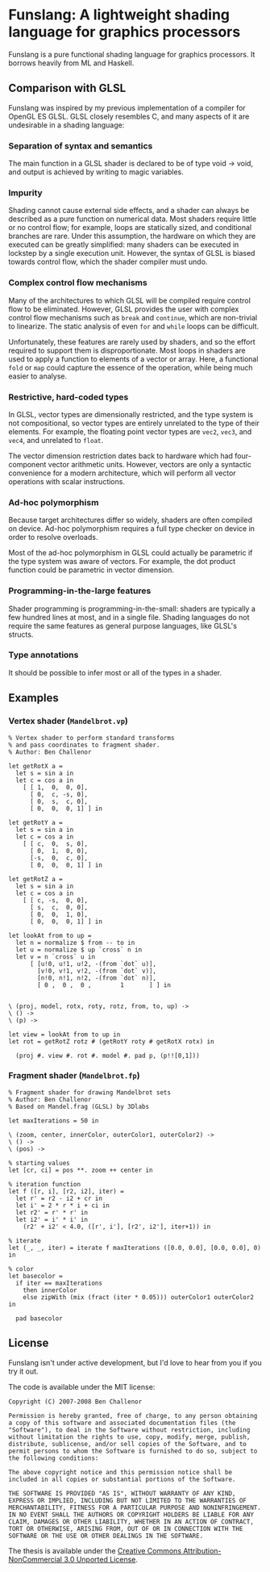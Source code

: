 Funslang: A lightweight shading language for graphics processors
================================================================

Funslang is a pure functional shading language for graphics processors. It borrows heavily from ML and Haskell.


Comparison with GLSL
--------------------

Funslang was inspired by my previous implementation of a compiler for OpenGL ES GLSL. GLSL closely resembles C, and many aspects of it are undesirable in a shading language:

### Separation of syntax and semantics
The main function in a GLSL shader is declared to be of type void → void, and output is achieved by writing to magic variables.

### Impurity
Shading cannot cause external side effects, and a shader can always be described as a pure function on numerical data. Most shaders require little or no control flow; for example, loops are statically sized, and conditional branches are rare. Under this assumption, the hardware on which they are executed can be greatly simplified: many shaders can be executed in lockstep by a single execution unit. However, the syntax of GLSL is biased towards control flow, which the shader compiler must undo.

### Complex control flow mechanisms
Many of the architectures to which GLSL will be compiled require control flow to be eliminated. However, GLSL provides the user with complex control flow mechanisms such as `break` and `continue`, which are non-trivial to linearize. The static analysis of even `for` and `while` loops can be difficult.

Unfortunately, these features are rarely used by shaders, and so the effort required to support them is disproportionate. Most loops in shaders are used to apply a function to elements of a vector or array. Here, a functional `fold` or `map` could capture the essence of the operation, while being much easier to analyse.

### Restrictive, hard-coded types
In GLSL, vector types are dimensionally restricted, and the type system is not compositional, so vector types are entirely unrelated to the type of their elements. For example, the floating point vector types are `vec2`, `vec3`, and `vec4`, and unrelated to `float`.

The vector dimension restriction dates back to hardware which had four-component vector arithmetic units. However, vectors are only a syntactic convenience for a modern architecture, which will perform all vector operations with scalar instructions.

### Ad-hoc polymorphism
Because target architectures differ so widely, shaders are often compiled on device. Ad-hoc polymorphism requires a full type checker on device in order to resolve overloads.

Most of the ad-hoc polymorphism in GLSL could actually be parametric if the type system was aware of vectors. For example, the dot product function could be parametric in vector dimension.

### Programming-in-the-large features
Shader programming is programming-in-the-small: shaders are typically a few hundred lines at most, and in a single file. Shading languages do not require the same features as general purpose languages, like GLSL's structs.

### Type annotations
It should be possible to infer most or all of the types in a shader.


Examples
--------

### Vertex shader (`Mandelbrot.vp`)

    % Vertex shader to perform standard transforms
    % and pass coordinates to fragment shader.
    % Author: Ben Challenor

    let getRotX a =
      let s = sin a in
      let c = cos a in
        [ [ 1,  0,  0, 0],
          [ 0,  c, -s, 0],
          [ 0,  s,  c, 0],
          [ 0,  0,  0, 1] ] in

    let getRotY a =
      let s = sin a in
      let c = cos a in
        [ [ c,  0,  s, 0],
          [ 0,  1,  0, 0],
          [-s,  0,  c, 0],
          [ 0,  0,  0, 1] ] in

    let getRotZ a =
      let s = sin a in
      let c = cos a in
        [ [ c, -s,  0, 0],
          [ s,  c,  0, 0],
          [ 0,  0,  1, 0],
          [ 0,  0,  0, 1] ] in

    let lookAt from to up =
      let n = normalize $ from -- to in
      let u = normalize $ up `cross` n in
      let v = n `cross` u in
          [ [u!0, u!1, u!2, -(from `dot` u)],
            [v!0, v!1, v!2, -(from `dot` v)],
            [n!0, n!1, n!2, -(from `dot` n)],
            [ 0 ,  0 ,  0 ,        1       ] ] in


    \ (proj, model, rotx, roty, rotz, from, to, up) ->
    \ () ->
    \ (p) ->

    let view = lookAt from to up in
    let rot = getRotZ rotz # (getRotY roty # getRotX rotx) in

      (proj #. view #. rot #. model #. pad p, (p!![0,1]))


### Fragment shader (`Mandelbrot.fp`)

    % Fragment shader for drawing Mandelbrot sets
    % Author: Ben Challenor
    % Based on Mandel.frag (GLSL) by 3Dlabs

    let maxIterations = 50 in

    \ (zoom, center, innerColor, outerColor1, outerColor2) ->
    \ () ->
    \ (pos) ->

    % starting values
    let [cr, ci] = pos **. zoom ++ center in

    % iteration function
    let f ([r, i], [r2, i2], iter) =
      let r' = r2 - i2 + cr in
      let i' = 2 * r * i + ci in
      let r2' = r' * r' in
      let i2' = i' * i' in
        (r2' + i2' < 4.0, ([r', i'], [r2', i2'], iter+1)) in

    % iterate
    let (_, _, iter) = iterate f maxIterations ([0.0, 0.0], [0.0, 0.0], 0) in

    % color
    let basecolor =
      if iter == maxIterations
        then innerColor
        else zipWith (mix (fract (iter * 0.05))) outerColor1 outerColor2  in

      pad basecolor


License
-------

Funslang isn't under active development, but I'd love to hear from you if you try it out.

The code is available under the MIT license:

    Copyright (C) 2007-2008 Ben Challenor

    Permission is hereby granted, free of charge, to any person obtaining a copy of this software and associated documentation files (the "Software"), to deal in the Software without restriction, including without limitation the rights to use, copy, modify, merge, publish, distribute, sublicense, and/or sell copies of the Software, and to permit persons to whom the Software is furnished to do so, subject to the following conditions:

    The above copyright notice and this permission notice shall be included in all copies or substantial portions of the Software.

    THE SOFTWARE IS PROVIDED "AS IS", WITHOUT WARRANTY OF ANY KIND, EXPRESS OR IMPLIED, INCLUDING BUT NOT LIMITED TO THE WARRANTIES OF MERCHANTABILITY, FITNESS FOR A PARTICULAR PURPOSE AND NONINFRINGEMENT. IN NO EVENT SHALL THE AUTHORS OR COPYRIGHT HOLDERS BE LIABLE FOR ANY CLAIM, DAMAGES OR OTHER LIABILITY, WHETHER IN AN ACTION OF CONTRACT, TORT OR OTHERWISE, ARISING FROM, OUT OF OR IN CONNECTION WITH THE SOFTWARE OR THE USE OR OTHER DEALINGS IN THE SOFTWARE.

The thesis is available under the [Creative Commons Attribution-NonCommercial 3.0 Unported License](http://creativecommons.org/licenses/by-nc/3.0/).

